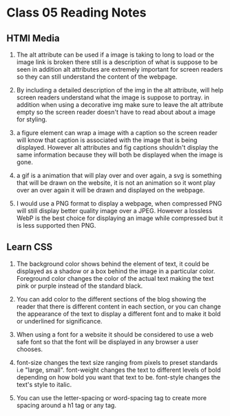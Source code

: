 # Class 05 Reading Notes

## HTMl Media

1) The alt attribute can be used if a image is taking to long to load or the image link is broken there still is a description of what is suppose to be seen in addition alt attributes are extremely important for screen readers so they can still understand the content of the webpage.

2) By including a detailed description of the img in the alt attribute, will help screen readers understand what the image is suppose to portray. in addition when using a decorative img make sure to leave the alt attribute empty so the screen reader doesn't have to read about about a image for styling. 

3) a figure element can wrap a image with a caption so the screen reader will know that caption is associated with the image that is being displayed. However alt attributes and fig captions shouldn't display the same information because they will both be displayed when the image is gone.

4) a gif is a animation that will play over and over again, a svg is something that will be drawn on the website, it is not an animation so it wont play over an over again it will be drawn and displayed on the webpage. 

5) I would use a PNG format to display a webpage, when compressed PNG will still display better quality image over a JPEG. However a lossless WebP is the best choice for displaying an image while compressed but it is less supported then PNG.


## Learn CSS 

1) The background color shows behind the element of text, it could be displayed as a shadow or a box behind the image in a particular color. Foreground color changes the color of the actual text making the text pink or purple instead of the standard black.

2) You can add color to the different sections of the blog showing the reader that there is different content in each section, or you can change the appearance of the text to display a different font and to make it bold or underlined for significance. 

3) When using a font for a website it should be considered to use a web safe font so that the font will be displayed in any browser a user chooses. 

4) font-size changes the text size ranging from pixels to preset standards i.e "large, small". font-weight changes the text to different levels of bold depending on how bold you want that text to be. font-style changes the text's style to italic.

5) You can use the letter-spacing or word-spacing tag to create more spacing around a h1 tag or any tag.